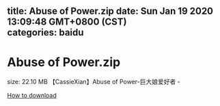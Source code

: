 
title: Abuse of Power.zip
date: Sun Jan 19 2020 13:09:48 GMT+0800 (CST)    
categories: baidu
---

# Abuse of Power.zip
size: 22.10 MB
 【CassieXian】Abuse of Power-巨大娘爱好者 -
 

[How to download](https://bpcam.bemobtrk.com/go/2ceec3aa-1ca2-46d6-b9ff-aaa5c184517c?jno=351)